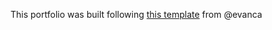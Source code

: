 This portfolio was built following [this template](https://github.com/evanca/quick-portfolio) from @evanca 
